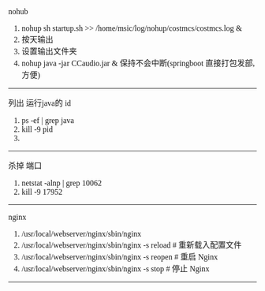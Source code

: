 <font face="SimSun" size=3 >

nohub
1. nohup sh startup.sh >> /home/msic/log/nohup/costmcs/costmcs.log &
2. 按天输出
3. 设置输出文件夹
4. nohup java -jar CCaudio.jar &  保持不会中断(springboot 直接打包发部,方便)

---

列出 运行java的 id
1. ps -ef | grep java
2. kill -9 pid
3.

---

杀掉 端口
1. netstat -alnp | grep 10062
2. kill -9 17952

---

nginx
1. /usr/local/webserver/nginx/sbin/nginx
2. /usr/local/webserver/nginx/sbin/nginx -s reload # 重新载入配置文件
3. /usr/local/webserver/nginx/sbin/nginx -s reopen # 重启 Nginx
4. /usr/local/webserver/nginx/sbin/nginx -s stop # 停止 Nginx

---



</span>